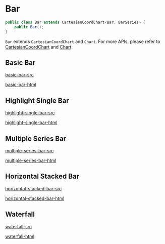 # Bar

```java
public class Bar extends CartesianCoordChart<Bar, BarSeries> {
    public Bar();
}
```

`Bar` extends `CartesianCoordChart` and `Chart`. For more APIs, please refer to [CartesianCoordChart](chart-apis/cartesian-coord-chart) and [Chart](chart-apis/chart).

## Basic Bar

[basic-bar-src](../_media/bar/basic-bar-src.md ':include')

[basic-bar-html](../_media/bar/basic-bar.html ':include :type=iframe')

## Highlight Single Bar

[highlight-single-bar-src](../_media/bar/highlight-single-bar-src.md ':include')

[highlight-single-bar-html](../_media/bar/highlight-single-bar.html ':include :type=iframe')

## Multiple Series Bar

[multiple-series-bar-src](../_media/bar/multiple-series-bar-src.md ':include')

[multiple-series-bar-html](../_media/bar/multiple-series-bar.html ':include :type=iframe')

## Horizontal Stacked Bar

[horizontal-stacked-bar-src](../_media/bar/horizontal-stacked-bar-src.md ':include')

[horizontal-stacked-bar-html](../_media/bar/horizontal-stacked-bar.html ':include :type=iframe')

## Waterfall

[waterfall-src](../_media/bar/waterfall-src.md ':include')

[waterfall-html](../_media/bar/waterfall.html ':include :type=iframe')
